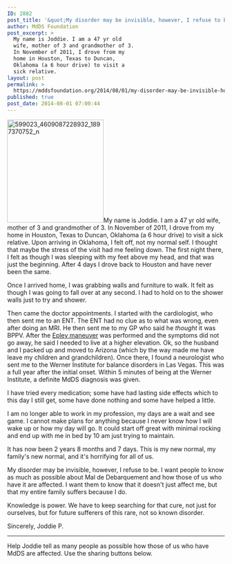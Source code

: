 ```yaml
---
ID: 2882
post_title: '&quot;My disorder may be invisible, however, I refuse to be.&quot;'
author: MdDS Foundation
post_excerpt: >
  My name is Joddie. I am a 47 yr old
  wife, mother of 3 and grandmother of 3.
  In November of 2011, I drove from my
  home in Houston, Texas to Duncan,
  Oklahoma (a 6 hour drive) to visit a
  sick relative.
layout: post
permalink: >
  https://mddsfoundation.org/2014/08/01/my-disorder-may-be-invisible-however-i-refuse-to-be/
published: true
post_date: 2014-08-01 07:00:44
---
```

<img class="alignright size-full wp-image-2886" src="http://mddsfoundation.files.wordpress.com/2014/07/599023_4609087228932_1897370752_n.jpg" alt="599023_4609087228932_1897370752_n" width="223" height="238" />My name is Joddie. I am a 47 yr old wife, mother of 3 and grandmother of 3. In November of 2011, I drove from my home in Houston, Texas to Duncan, Oklahoma (a 6 hour drive) to visit a sick relative. Upon arriving in Oklahoma, I felt off, not my normal self. I thought that maybe the stress of the visit had me feeling down. The first night there, I felt as though I was sleeping with my feet above my head, and that was just the beginning. After 4 days I drove back to Houston and have never been the same.
<!--more-->

Once I arrived home, I was grabbing walls and furniture to walk. It felt as though I was going to fall over at any second. I had to hold on to the shower walls just to try and shower.

Then came the doctor appointments. I started with the cardiologist, who then sent me to an ENT. The ENT had no clue as to what was wrong, even after doing an MRI. He then sent me to my GP who said he <em>thought</em> it was BPPV. After the <a href="http://en.wikipedia.org/wiki/Epley_maneuver" target="_blank" rel="noopener">Epley maneuver</a> was performed and the symptoms did not go away, he said I needed to live at a higher elevation. Ok, so the husband and I packed up and moved to Arizona (which by the way made me have leave my children and grandchildren). Once there, I found a neurologist who sent me to the Werner Institute for balance disorders in Las Vegas. This was a full year after the initial onset. Within 5 minutes of being at the Werner Institute, a definite MdDS diagnosis was given.

I have tried every medication; some have had lasting side effects which to this day I still get, some have done nothing and some have helped a little.

I am no longer able to work in my profession, my days are a wait and see game. I cannot make plans for anything because I never know how I will wake up or how my day will go. It could start off great with minimal rocking and end up with me in bed by 10 am just trying to maintain.

It has now been 2 years 8 months and 7 days. This is my new normal, my family's new normal, and it's horrifying for all of us.

My disorder may be invisible, however, I refuse to be. I want people to know as much as possible about Mal de Debarquement and how those of us who have it are affected. I want them to know that it doesn't just affect me, but that my entire family suffers because I do.

Knowledge is power. We have to keep searching for that cure, not just for ourselves, but for future sufferers of this rare, not so known disorder.

Sincerely,
Joddie P.

<hr />

Help Joddie tell as many people as possible how those of us who have MdDS are affected. Use the sharing buttons below.
